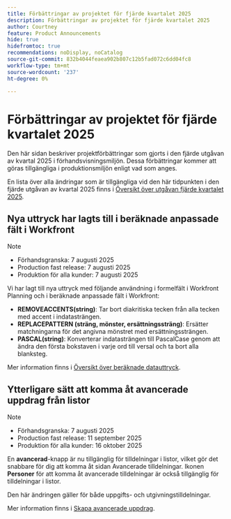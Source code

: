```yaml
---
title: Förbättringar av projektet för fjärde kvartalet 2025
description: Förbättringar av projektet för fjärde kvartalet 2025
author: Courtney
feature: Product Announcements
hide: true
hidefromtoc: true
recommendations: noDisplay, noCatalog
source-git-commit: 832b4044feaea902b807c12b5fad072c6dd04fc8
workflow-type: tm+mt
source-wordcount: '237'
ht-degree: 0%

---
```


# Förbättringar av projektet för fjärde kvartalet 2025

Den här sidan beskriver projektförbättringar som gjorts i den fjärde utgåvan av kvartal 2025 i förhandsvisningsmiljön. Dessa förbättringar kommer att göras tillgängliga i produktionsmiljön enligt vad som anges.

En lista över alla ändringar som är tillgängliga vid den här tidpunkten i den fjärde utgåvan av kvartal 2025 finns i [Översikt över utgåvan fjärde kvartalet 2025](/help/quicksilver/product-announcements/product-releases/25-q4-release-activity/25-q4-release-overview.md).

## Nya uttryck har lagts till i beräknade anpassade fält i Workfront

>[!NOTE]
>
>* Förhandsgranska: 7 augusti 2025
>* Production fast release: 7 augusti 2025
>* Produktion för alla kunder: 7 augusti 2025

Vi har lagt till nya uttryck med följande användning i formelfält i Workfront Planning och i beräknade anpassade fält i Workfront:

* **REMOVEACCENTS(string)**: Tar bort diakritiska tecken från alla tecken med accent i indatasträngen.
* **REPLACEPATTERN (sträng, mönster, ersättningssträng)**: Ersätter matchningarna för det angivna mönstret med ersättningssträngen.
* **PASCAL(string)**: Konverterar indatasträngen till PascalCase genom att ändra den första bokstaven i varje ord till versal och ta bort alla blanksteg.

Mer information finns i [Översikt över beräknade datauttryck](/help/quicksilver/reports-and-dashboards/reports/calc-cstm-data-reports/calculated-data-expressions.md).

## Ytterligare sätt att komma åt avancerade uppdrag från listor

>[!NOTE]
>
>* Förhandsgranska: 7 augusti 2025
>* Production fast release: 11 september 2025
>* Produktion för alla kunder: 16 oktober 2025

En **avancerad**-knapp är nu tillgänglig för tilldelningar i listor, vilket gör det snabbare för dig att komma åt sidan Avancerade tilldelningar. Ikonen **Personer** för att komma åt avancerade tilldelningar är också tillgänglig för tilldelningar i listor.

Den här ändringen gäller för både uppgifts- och utgivningstilldelningar.

Mer information finns i [Skapa avancerade uppdrag](/help/quicksilver/manage-work/tasks/assign-tasks/create-advanced-assignments.md).

